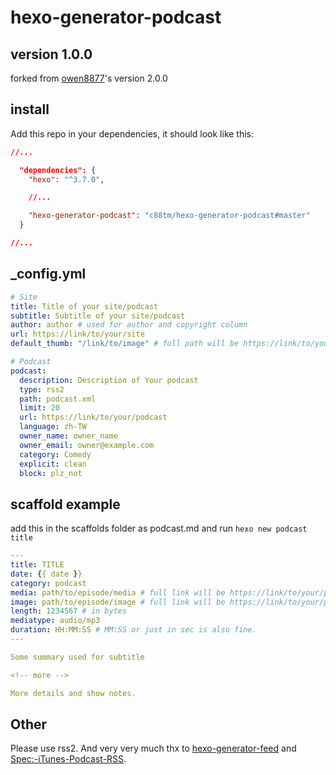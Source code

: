 
# hexo-generator-podcast

## version 1.0.0

forked from [owen8877](https://github.com/owen8877/hexo-generator-podcast)'s version 2.0.0

## install

Add this repo in your dependencies, it should look like this:

```json
//...

  "dependencies": {
    "hexo": "^3.7.0",

    //...

    "hexo-generator-podcast": "c88tm/hexo-generator-podcast#master"
  }

//...
```

## _config.yml

```yaml
# Site
title: Title of your site/podcast
subtitle: Subtitle of your site/podcast
author: author # used for author and copyright column
url: https://link/to/your/site
default_thumb: "/link/to/image" # full path will be https://link/to/your/site/link/to/image

# Podcast
podcast:
  description: Description of Your podcast
  type: rss2
  path: podcast.xml
  limit: 20
  url: https://link/to/your/podcast
  language: zh-TW
  owner_name: owner_name
  owner_email: owner@example.com
  category: Comedy
  explicit: clean
  block: plz_not
```

## scaffold example

add this in the scaffolds folder as podcast.md and run `hexo new podcast title`

```yaml
---
title: TITLE
date: {{ date }}
category: podcast
media: path/to/episode/media # full link will be https://link/to/your/podcast/path/to/episode/media
image: path/to/episode/image # full link will be https://link/to/your/podcast/path/to/episode/image
length: 1234567 # in bytes
mediatype: audio/mp3
duration: HH:MM:SS # MM:SS or just in sec is also fine.
---

Some summary used for subtitle

<!-- more -->

More details and show notes.

```

## Other

Please use rss2.
And very very much thx to [hexo-generator-feed](https://github.com/hexojs/hexo-generator-feed) and [Spec:-iTunes-Podcast-RSS](https://github.com/simplepie/simplepie-ng/wiki/Spec:-iTunes-Podcast-RSS#link).